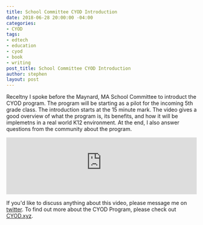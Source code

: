 ```yaml
---
title: School Committee CYOD Introduction
date: 2018-06-28 20:00:00 -04:00
categories:
- CYOD
tags:
- edtech
- education
- cyod
- book
- writing
post_title: School Committee CYOD Introduction
author: stephen
layout: post
---
```


Receltny I spoke before the Maynard, MA School Committee to introduct the CYOD program. The program will be starting as a pilot for the incoming 5th grade class. The introduction starts at the 15 minute mark. The video gives a good overview of what the program is, its benefits, and how it will be implemetns in a real world K12 environment. At the end, I also answer questions from the community about the program. 


<iframe width="100%" height=“100%” src="https://www.youtube-nocookie.com/embed/NV_tH1F9YaE?start=920" frameborder="0" allow="autoplay; encrypted-media" allowfullscreen></iframe>


If you'd like to discuss anything about this video, please message me on <a href="https://twitter.com/swoicik" rel="noopener" target="_blank">twitter</a>. To find out more about the CYOD Program, please check out <a href="https://cyod.xyz" rel="noopener" target="_blank">CYOD.xyz</a>.
